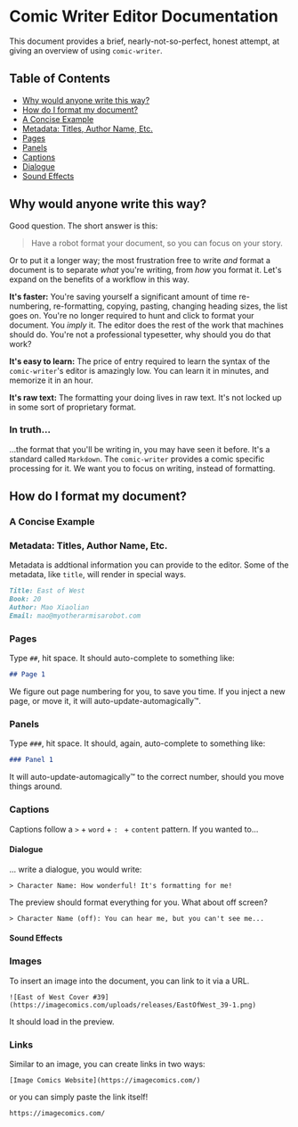 # Comic Writer Editor Documentation

This document provides a brief, nearly-not-so-perfect, honest attempt, at giving an overview of using `comic-writer`.

## Table of Contents
- [Why would anyone write this way?](#why-would-anyone-write-this-way)
- [How do I format my document?](#how-do-i-format-my-document)
- [A Concise Example](#a-concise-example)
- [Metadata: Titles, Author Name, Etc.](#metadata-titles-author-name-etc)
- [Pages](#pages)
- [Panels](#panels)
- [Captions](#captions)
- [Dialogue](#dialogue)
- [Sound Effects](#sound-effects)
<!-- - [Other](#other) -->

## Why would anyone write this way?

Good question. The short answer is this:

> Have a robot format your document, so you can focus on your story.

Or to put it a longer way; the most frustration free to write *and* format a document is to separate *what* you're writing, from *how* you format it. Let's expand on the benefits of a workflow in this way.

**It's faster:** You're saving yourself a significant amount of time re-numbering, re-formatting, copying, pasting, changing heading sizes, the list goes on. You're no longer required to hunt and click to format your document. You *imply* it. The editor does the rest of the work that machines should do. You're not a professional typesetter, why should you do that work?

**It's easy to learn:** The price of entry required to learn the syntax of the `comic-writer`'s editor is amazingly low. You can learn it in minutes, and memorize it in an hour.

**It's raw text:** The formatting your doing lives in raw text. It's not locked up in some sort of proprietary format.

### In truth...

...the format that you'll be writing in, you may have seen it before. It's a standard called `Markdown`. The `comic-writer` provides a comic specific processing for it. We want you to focus on writing, instead of formatting.

## How do I format my document?

### A Concise Example

### Metadata: Titles, Author Name, Etc.

Metadata is addtional information you can provide to the editor. Some of the metadata, like `title`, will render in special ways.

```markdown
Title: East of West
Book: 20
Author: Mao Xiaolian
Email: mao@myotherarmisarobot.com
```

### Pages

Type `##`, hit space. It should auto-complete to something like:

```markdown
## Page 1
```
We figure out page numbering for you, to save you time. If you inject a new page, or move it, it will auto-update-automagically™.

### Panels
Type `###`, hit space. It should, again, auto-complete to something like:
```markdown
### Panel 1
```
It will auto-update-automagically™ to the correct number, should you move things around.

### Captions
Captions follow a `>` + `word` + `: ` + `content` pattern. If you wanted to...

#### Dialogue

... write a dialogue, you would write:

```
> Character Name: How wonderful! It's formatting for me!
```

The preview should format everything for you. What about off screen?

```
> Character Name (off): You can hear me, but you can't see me...
```

#### Sound Effects

### Images

To insert an image into the document, you can link to it via a URL.

```
![East of West Cover #39](https://imagecomics.com/uploads/releases/EastOfWest_39-1.png)
```
It should load in the preview.

### Links

Similar to an image, you can create links in two ways:
```
[Image Comics Website](https://imagecomics.com/)
```
or you can simply paste the link itself!
```
https://imagecomics.com/
```

<!-- ### Other -->
